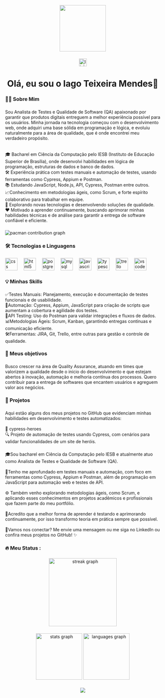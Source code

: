 <div align="center">
  <img height="150" src="https://media.giphy.com/media/M9gbBd9nbDrOTu1Mqx/giphy.gif"  />
</div>

###

<div align="center">
  <a href="https://www.linkedin.com/in/iago-teixeira-mendes" target="_blank">
    <img src="https://img.shields.io/static/v1?message=LinkedIn&logo=linkedin&label=&color=0077B5&logoColor=white&labelColor=&style=for-the-badge" height="25" alt="linkedin logo"  />
  </a>
</div>

###

<h1 align="center">Olá, eu sou o Iago Teixeira Mendes👋</h1>

###

<h3 align="left">👩‍💻  Sobre Mim</h3>

###

<p align="left">Sou Analista de Testes e Qualidade de Software (QA) apaixonado por garantir que produtos digitais entreguem a melhor experiência possível para os usuários. Minha jornada na tecnologia começou com o desenvolvimento web, onde adquiri uma base sólida em programação e lógica, e evoluiu naturalmente para a área de qualidade, que é onde encontrei meu verdadeiro propósito.<br><br><br>🎓 Bacharel em Ciência da Computação pelo IESB (Instituto de Educação Superior de Brasília), onde desenvolvi habilidades em lógica de programação, estruturas de dados e banco de dados.<br>🛠️ Experiência prática com testes manuais e automação de testes, usando ferramentas como Cypress, Appium e Postman.<br>📚 Estudando JavaScript, Node.js, API, Cypress, Postman entre outros.<br>📈Conhecimento em metodologias ágeis, como Scrum, e forte espírito colaborativo para trabalhar em equipe.<br>🚀 Explorando novas tecnologias e desenvolvendo soluções de qualidade.<br>❤️ Motivado a aprender continuamente, buscando aprimorar minhas habilidades técnicas e de análise para garantir a entrega de software confiável e eficiente.</p>

###

<picture>
  <source media="(prefers-color-scheme: dark)" srcset="https://raw.githubusercontent.com/iagotm/iagotm/output/pacman-contribution-graph-dark.svg">
  <source media="(prefers-color-scheme: light)" srcset="https://raw.githubusercontent.com/iagotm/iagotm/output/pacman-contribution-graph.svg">
  <img alt="pacman contribution graph" src="https://raw.githubusercontent.com/iagotm/iagotm/output/pacman-contribution-graph.svg">
</picture>

###

<h3 align="left">🛠 Tecnologias e Linguagens</h3>

###

<div align="left">
  <img src="https://cdn.jsdelivr.net/gh/devicons/devicon/icons/css3/css3-original.svg" height="40" alt="css logo"  />
  <img width="12" />
  <img src="https://cdn.jsdelivr.net/gh/devicons/devicon/icons/html5/html5-original.svg" height="40" alt="html5 logo"  />
  <img width="12" />
  <img src="https://cdn.jsdelivr.net/gh/devicons/devicon/icons/postgresql/postgresql-original.svg" height="40" alt="postgresql logo"  />
  <img width="12" />
  <img src="https://cdn.jsdelivr.net/gh/devicons/devicon/icons/mysql/mysql-original.svg" height="40" alt="mysql logo"  />
  <img width="12" />
  <img src="https://cdn.jsdelivr.net/gh/devicons/devicon/icons/javascript/javascript-original.svg" height="40" alt="javascript logo"  />
  <img width="12" />
  <img src="https://cdn.jsdelivr.net/gh/devicons/devicon/icons/typescript/typescript-original.svg" height="40" alt="typescript logo"  />
  <img width="12" />
  <img src="https://cdn.jsdelivr.net/gh/devicons/devicon/icons/trello/trello-plain.svg" height="40" alt="trello logo"  />
  <img width="12" />
  <img src="https://cdn.jsdelivr.net/gh/devicons/devicon/icons/vscode/vscode-original.svg" height="40" alt="vscode logo"  />
</div>

###

<h3 align="left">💡 Minhas Skills</h3>

###

<p align="left">✅Testes Manuais: Planejamento, execução e documentação de testes funcionais e de usabilidade.<br>🤖Automação: Cypress, Appium, JavaScript para criação de scripts que aumentam a cobertura e agilidade dos testes.<br>🔗API Testing: Uso do Postman para validar integrações e fluxos de dados.<br>📊Metodologias Ágeis: Scrum, Kanban, garantindo entregas contínuas e comunicação eficiente.<br>🛠️Ferramentas: JIRA, Git, Trello, entre outras para gestão e controle de qualidade.</p>

###

<h3 align="left">🎯 Meus objetivos</h3>

###

<p align="left">Busco crescer na área de Quality Assurance, atuando em times que valorizem a qualidade desde o início do desenvolvimento e que estejam abertos à inovação, automação e melhoria contínua dos processos. Quero contribuir para a entrega de softwares que encantem usuários e agreguem valor aos negócios.</p>

###

<h3 align="left">🚀 Projetos</h3>

###

<p align="left">Aqui estão alguns dos meus projetos no GitHub que evidenciam minhas habilidades em desenvolvimento e testes automatizados:<br><br>🧪 cypress-heroes<br>🔍 Projeto de automação de testes usando Cypress, com cenários para validar funcionalidades de um site de heróis.</p>

###

<p align="left">🎓Sou bacharel em Ciência da Computação pelo IESB e atualmente atuo como Analista de Testes e Qualidade de Software (QA).<br><br>🧪Tenho me aprofundado em testes manuais e automação, com foco em ferramentas como Cypress, Appium e Postman, além de programação em JavaScript para automação web e testes de API.<br><br>⚙️ Também venho explorando metodologias ágeis, como Scrum, e aplicando esses conhecimentos em projetos acadêmicos e profissionais que fazem parte do meu portfólio.<br><br>🚀Acredito que a melhor forma de aprender é testando e aprimorando continuamente, por isso transformo teoria em prática sempre que possível.<br><br>💌Vamos nos conectar? Me envie uma mensagem ou me siga no LinkedIn ou confira meus projetos no GitHub! ✨</p>

###

<h3 align="left">🔥   Meu Status :</h3>

###

<div align="center">
  <img src="https://streak-stats.demolab.com?user=iagotm&locale=en&mode=daily&theme=dark&hide_border=false&border_radius=5&order=3" height="220" alt="streak graph"  />
</div>

###

<div align="center">
  <img src="https://github-readme-stats.vercel.app/api?username=iagotm&hide_title=false&hide_rank=false&show_icons=true&include_all_commits=true&count_private=true&disable_animations=false&theme=dracula&locale=en&hide_border=false&order=1" height="150" alt="stats graph"  />
  <img src="https://github-readme-stats.vercel.app/api/top-langs?username=iagotm&locale=en&hide_title=false&layout=compact&card_width=320&langs_count=5&theme=dracula&hide_border=false&order=2" height="150" alt="languages graph"  />
</div>

###

<div align="center">
  <img src="https://visitor-badge.laobi.icu/badge?page_id=iagotm.iagotm&"  />
</div>

###
